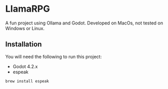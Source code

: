# LlamaRPG
A fun project using Ollama and Godot. Developed on MacOs, not tested on Windows or Linux.

## Installation

You will need the following to run this project:
- Godot 4.2.x
- espeak 


`brew install espeak`